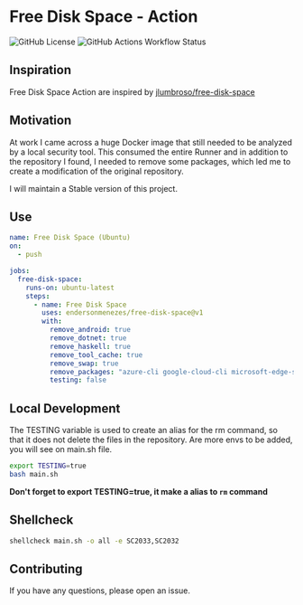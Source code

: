 # Free Disk Space - Action

![GitHub License](https://img.shields.io/github/license/endersonmenezes/free-disk-space?label=Project%20License)
![GitHub Actions Workflow Status](https://img.shields.io/github/actions/workflow/status/endersonmenezes/free-disk-space/testing.yaml)


## Inspiration

Free Disk Space Action are inspired by [jlumbroso/free-disk-space](https://github.com/jlumbroso/free-disk-space)

## Motivation

At work I came across a huge Docker image that still needed to be analyzed by a local security tool. This consumed the entire Runner and in addition to the repository I found, I needed to remove some packages, which led me to create a modification of the original repository.

I will maintain a Stable version of this project.

## Use

```yaml
name: Free Disk Space (Ubuntu)
on:
  - push

jobs:
  free-disk-space:
    runs-on: ubuntu-latest
    steps:
      - name: Free Disk Space
        uses: endersonmenezes/free-disk-space@v1
        with:
          remove_android: true
          remove_dotnet: true
          remove_haskell: true
          remove_tool_cache: true
          remove_swap: true
          remove_packages: "azure-cli google-cloud-cli microsoft-edge-stable google-chrome-stable firefox postgresql* dotnet* temurin-* *llvm* mysql*"
          testing: false
```

## Local Development

The TESTING variable is used to create an alias for the rm command, so that it does not delete the files in the repository.
Are more envs to be added, you will see on main.sh file.

```bash
export TESTING=true
bash main.sh
```

**Don't forget to export TESTING=true, it make a alias to `rm` command**

## Shellcheck

```bash
shellcheck main.sh -o all -e SC2033,SC2032
```

## Contributing

If you have any questions, please open an issue.